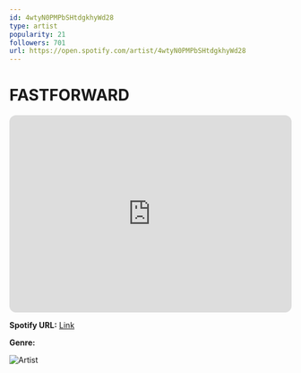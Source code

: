 ```yaml
---
id: 4wtyN0PMPbSHtdgkhyWd28
type: artist
popularity: 21
followers: 701
url: https://open.spotify.com/artist/4wtyN0PMPbSHtdgkhyWd28
---
```

# FASTFORWARD

<iframe style="border-radius:12px" src="https://open.spotify.com/embed/artist/4wtyN0PMPbSHtdgkhyWd28" width="100%" height="352" frameBorder="0" allowfullscreen="" allow="autoplay; clipboard-write; encrypted-media; fullscreen; picture-in-picture" loading="lazy"></iframe>

**Spotify URL:** [Link](https://open.spotify.com/artist/4wtyN0PMPbSHtdgkhyWd28)

**Genre:** 

![Artist](https://i.scdn.co/image/ab6761610000e5eb03f5c85ad52531e517880648)
